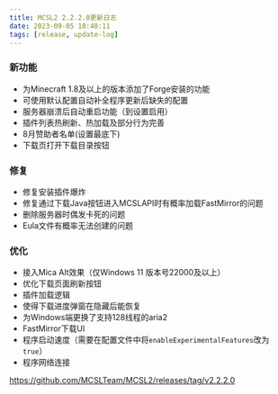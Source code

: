 ```yaml
---
title: MCSL2 2.2.2.0更新日志
date: 2023-09-05 18:40:11
tags: [release, update-log]
---
```

### 新功能  
 - 为Minecraft 1.8及以上的版本添加了Forge安装的功能  
 - 可使用默认配置自动补全程序更新后缺失的配置  
 - 服务器崩溃后自动重启功能（到设置启用）  
 - 插件列表热刷新、热加载及部分行为完善  
 - 8月赞助者名单(设置最底下)  
 - 下载页打开下载目录按钮  
### 修复  
 - 修复安装插件爆炸  
 - 修复通过下载Java按钮进入MCSLAPI时有概率加载FastMirror的问题  
 - 删除服务器时偶发卡死的问题  
 - Eula文件有概率无法创建的问题  
### 优化  
 - 接入Mica Alt效果（仅Windows 11 版本号22000及以上）  
 - 优化下载页面刷新按钮  
 - 插件加载逻辑  
 - 使得下载进度弹窗在隐藏后能恢复  
 - 为Windows端更换了支持128线程的aria2  
 - FastMirror下载UI  
 - 程序启动速度（需要在配置文件中将`enableExperimentalFeatures`改为`true`）
 - 程序网络连接
 
https://github.com/MCSLTeam/MCSL2/releases/tag/v2.2.2.0
